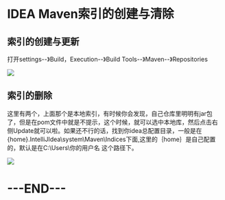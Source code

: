 # IDEA Maven索引的创建与清除

## 索引的创建与更新

打开settings--》Build，Execution--》Build Tools--》Maven--》Repositories

![](https://img2018.cnblogs.com/blog/720750/201809/720750-20180930160820148-168348567.png)

## 索引的删除

这里有两个，上面那个是本地索引，有时候你会发现，自己仓库里明明有jar包了，但是在pom文件中就是不提示，这个时候，就可以选中本地库，然后点击右侧Update就可以啦。如果还不行的话，找到你idea总配置目录，一般是在{home}\.IntelliJIdea\system\Maven\Indices下面,这里的｛home｝是自己配置的，默认是在C:\Users\你的用户名 这个路径下。

![](https://img2018.cnblogs.com/blog/720750/201809/720750-20180930160716296-1866619630.png)

# ---END---